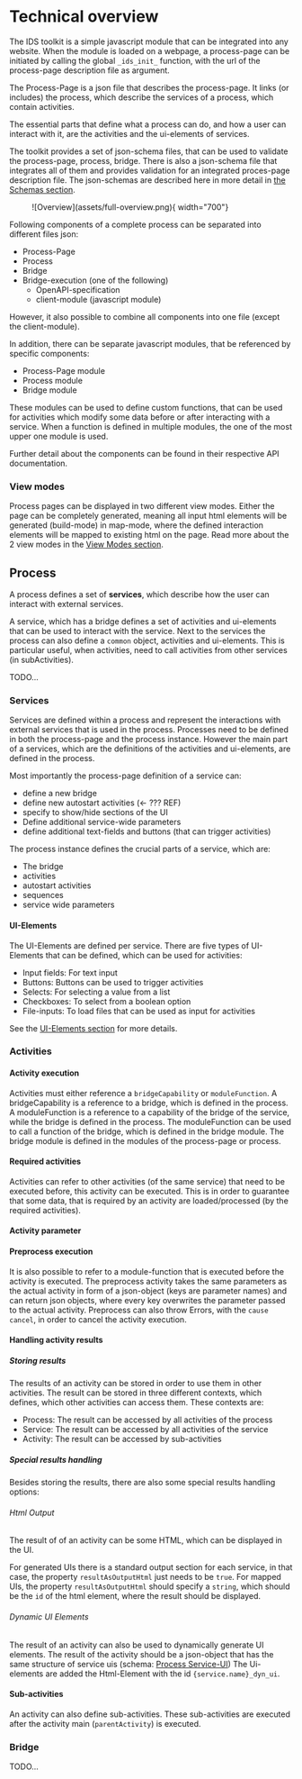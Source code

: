 # Technical overview

The IDS toolkit is a simple javascript module that can be integrated into any website.
When the module is loaded on a webpage, a process-page can be initiated by calling the global `_ids_init_` function,
with the url of the process-page description file as argument.

The Process-Page is a json file that describes the process-page. It links (or includes) the process, which describe the
services of a process, which contain activities.

The essential parts that define what a process can do, and how a user can interact with it, are the activities and the
ui-elements of services.

The toolkit provides a set of json-schema files, that can be used to validate the process-page, process, bridge. There
is also a json-schema file that integrates all of them and provides validation for an integrated proces-page description
file.
The json-schemas are described here in more detail in [the Schemas section](/Schemas).

<figure markdown>
  ![Overview](assets/full-overview.png){ width="700"}
</figure>

Following components of a complete process can be separated into different files json:

- Process-Page
- Process
- Bridge
- Bridge-execution (one of the following)
    - OpenAPI-specification
    - client-module (javascript module)

However, it also possible to combine all components into one file (except the client-module).

In addition, there can be separate javascript modules, that be referenced by specific components:

- Process-Page module
- Process module
- Bridge module

These modules can be used to define custom functions, that can be used for activities which modify some data before or
after interacting with a service.
When a function is defined in multiple modules, the one of the most upper one module is used.

Further detail about the components can be found in their respective API documentation.

### View modes

Process pages can be displayed in two different view modes.
Either the page can be completely generated, meaning all input html elements will be generated (build-mode)
in map-mode, where the defined interaction elements will be mapped to existing html on the page.
Read more about the 2 view modes in the [View Modes section](/view_modes.md).

## Process

A process defines a set of __services__, which describe how the user can interact with external services.

A service, which has a bridge defines a set of activities and ui-elements that can be used to interact with the service.
Next to the services the process can also define a `common` object, activities and ui-elements.
This is particular useful, when activities, need to call activities from other services (in subActivities).

TODO...

### Services

Services are defined within a process and represent the interactions with external services that is used in the process.
Processes need to be defined in both the process-page and the process instance. However the main part of a services,
which are the definitions of the activities and ui-elements, are defined in the process.

Most importantly the process-page definition of a service can:

- define a new bridge
- define new autostart activities (<- ??? REF)
- specify to show/hide sections of the UI
- Define additional service-wide parameters
- define additional text-fields and buttons (that can trigger activities)

The process instance defines the crucial parts of a service, which are:

- The bridge
- activities
- autostart activities
- sequences
- service wide parameters

#### UI-Elements

The UI-Elements are defined per service. There are five types of UI-Elements that can be defined, which can be used for
activities:

- Input fields: For text input
- Buttons: Buttons can be used to trigger activities
- Selects: For selecting a value from a list
- Checkboxes: To select from a boolean option
- File-inputs: To load files that can be used as input for activities

See the [UI-Elements section](/ui_elements.md) for more details.

### Activities

#### Activity execution

Activities must either reference a `bridgeCapability` or `moduleFunction`. A bridgeCapability is a reference to a
bridge, which is defined in the process. A moduleFunction is a reference to a capability of the bridge of the service,
while the bridge is defined in the process. The moduleFunction can be used to call a function of the bridge, which is
defined in the bridge module. The bridge module is defined in the modules of the process-page or process.

#### Required activities

Activities can refer to other activities (of the same service) that need to be executed before, this activity can be
executed. This is in order to guarantee that some data, that is required by an activity are loaded/processed (by the
required activities).

#### Activity parameter

#### Preprocess execution

It is also possible to refer to a module-function that is executed before the activity is executed.
The preprocess activity takes the same parameters as the actual activity in form of a json-object (keys are parameter
names) and can return json objects, where every key overwrites the parameter passed to the actual activity.
Preprocess can also throw Errors, with the `cause` `cancel`, in order to cancel the activity execution.

#### Handling activity results

##### Storing results

The results of an activity can be stored in order to use them in other activities. The result can be stored in three
different contexts, which defines, which other activities can access them. These contexts are:

- Process: The result can be accessed by all activities of the process
- Service: The result can be accessed by all activities of the service
- Activity: The result can be accessed by sub-activities

##### Special results handling

Besides storing the results, there are also some special results handling options:

###### Html Output

The result of of an activity can be some HTML, which can be displayed in the UI.

For generated UIs there is a standard output section for each service, in that case, the property `resultAsOutputHtml`
just needs to be `true`.
For mapped UIs, the property `resultAsOutputHtml` should specify a `string`, which should be the `id` of the html
element, where the result should be displayed.

###### Dynamic UI Elements

The result of an activity can also be used to dynamically generate UI elements. The result of the activity should be a json-object that has the same structure of service uis (schema: [Process Service-UI](/schemas/process#p-serviceui))
The Ui-elements are added the Html-Element with the id `{service.name}_dyn_ui`.

#### Sub-activities

An activity can also define sub-activities. These sub-activities are executed after the activity main (`parentActivity`)
is executed.

### Bridge

TODO...

